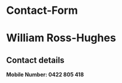 # Contact-Form
<html>
<head>
<title> page title </title>
</head>
<body>

<h1> William Ross-Hughes </h1>

<h2> Contact details </h2>
<b> Mobile Number: 0422 805 418 </b>
